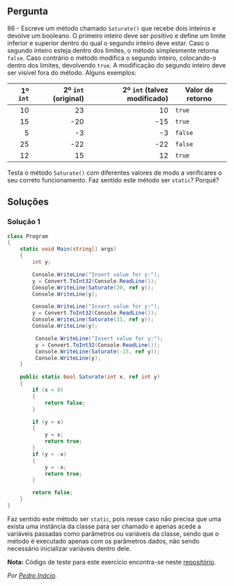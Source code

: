 ## Pergunta

86 - Escreve um método chamado `Saturate()` que recebe dois inteiros e devolve
um booleano. O primeiro inteiro deve ser positivo e define um limite inferior e
superior dentro do qual o segundo inteiro deve estar. Caso o segundo inteiro
esteja dentro dos limites, o método simplesmente retorna `false`. Caso
contrário o método modifica o segundo inteiro, colocando-o dentro dos limites,
devolvendo `true`. A modificação do segundo inteiro deve ser visível fora do
método. Alguns exemplos:

|1º `int`|2º `int` (original)|2º `int` (talvez modificado)|Valor de retorno|
|-------:|------------------:|---------------------------:|----------------|
|10|23|10|`true`|
|15|-20|-15|`true`|
|5|-3|-3|`false`|
|25|-22|-22|`false`|
|12|15|12|`true`|

Testa o método `Saturate()` com diferentes valores de modo a verificares o seu
correto funcionamento. Faz sentido este método ser `static`? Porquê?

## Soluções

### Solução 1

```cs
class Program
{
    static void Main(string[] args)
    {
        int y;

        Console.WriteLine("Insert value for y:");
        y = Convert.ToInt32(Console.ReadLine());
        Console.WriteLine(Saturate(20, ref y));
        Console.WriteLine(y);

        Console.WriteLine("Insert value for y:");
        y = Convert.ToInt32(Console.ReadLine());
        Console.WriteLine(Saturate(31, ref y));
        Console.WriteLine(y);

         Console.WriteLine("Insert value for y:");
         y = Convert.ToInt32(Console.ReadLine());
         Console.WriteLine(Saturate(-15, ref y));
         Console.WriteLine(y);
    }

    public static bool Saturate(int x, ref int y)
    {
        if (x < 0)
        {
            return false;
        }

        if (y > x)
        {
            y = x;
            return true;
        }
        if (y < -x)
        {
            y = -x;
            return true;
        }

        return false;
    }
}
```

Faz sentido este método ser `static`, pois nesse caso não precisa que uma
exista uma instância da classe para ser chamado e apenas acede a variáveis
passadas como parâmetros ou variáveis da classe, sendo que o método é executado
apenas com os parâmetros dados, não sendo necessário inicializar variáveis
dentro dele.

**Nota:** Código de teste para este exercício encontra-se neste
[repositório](https://github.com/PmaiWoW/GitHub-Exercises).

*Por [Pedro Inácio](https://github.com/PmaiWoW).*
